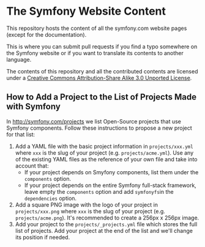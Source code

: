 The Symfony Website Content
===========================

This repository hosts the content of all the symfony.com website pages (except
for the documentation).

This is where you can submit pull requests if you find a typo somewhere on
the Symfony website or if you want to translate its contents to another
language.

The contents of this repository and all the contributed contents are licensed
under a [Creative Commons Attribution-Share Alike 3.0 Unported License](http://creativecommons.org/licenses/by-sa/3.0/).

How to Add a Project to the List of Projects Made with Symfony
--------------------------------------------------------------

In http://symfony.com/projects we list Open-Source projects that use Symfony
components. Follow these instructions to propose a new project for that list:

 1. Add a YAML file with the basic project information in `projects/xxx.yml`
    where `xxx` is the slug of your project (e.g. `projects/acme.yml`). Use any
    of the existing YAML files as the reference of your own file and take into
    account that:
      * If your project depends on Smyfony components, list them under the
        `components` option.
      * If your project depends on the entire Symfony full-stack framework, leave
        empty the `components` option and add `symfonyfs`in the `dependencies`
        option.
 2. Add a square PNG image with the logo of your project in `projects/xxx.png`
    where `xxx` is the slug of your project (e.g. `projects/acme.png`). It's
    recommended to create a 256px x 256px image.
 3. Add your project to the `projects/_projects.yml` file which stores the full
    list of projects. Add your project at the end of the list and we'll change
    its position if needed.
